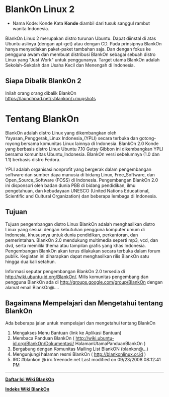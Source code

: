 # BlankOn Linux 2
* Nama Kode: Konde
  Kata **Konde** diambil dari tusuk sanggul rambut wanita Indonesia.

BlankOn Linux 2 merupakan distro turunan Ubuntu. Dapat diinstal di atas Ubuntu
aslinya (dengan apt-get) atau dengan CD. Pada prinsipnya BlankOn hanya
menyediakan paket-paket tambahan saja. Dan dengan fokus ke pengguna awam dan
membuat distribusi BlankOn sebagai sebuah distro Linux yang "Just Work" untuk
penggunanya. Target utama BlankOn adalah Sekolah-Sekolah dan Usaha Kecil dan
Menengah di Indonesia.

## Siapa Dibalik BlankOn 2
Inilah orang orang dibalik BlankOn ​https://launchpad.net/~blankon/+mugshots

# Tentang BlankOn
BlankOn adalah ​distro ​Linux yang dikembangkan oleh ​Yayasan_Penggerak_Linux
Indonesia_(YPLI) secara terbuka dan gotong-royong bersama komunitas Linux
lainnya di Indonesia. BlankOn 2.0 Konde yang berbasis distro Linux ​Ubuntu 7.10
Gutsy Gibbon ini dikembangkan YPLI bersama komunitas ​Ubuntu_Indonesia. BlankOn
versi sebelumnya (1.0 dan 1.1) berbasis distro ​Fedora.

YPLI adalah organisasi nonprofit yang bergerak dalam pengembangan software dan
sumber daya manusia di bidang Linux, ​Free_Software, dan ​Open_Source_Software
(FOSS) di Indonesia. Pengembangan BlankOn 2.0 ini disponsori oleh badan dunia
PBB di bidang pendidikan, ilmu pengetahuan, dan kebudayaan ​UNESCO (United
Nations Educational, Scientific and Cultural Organization) dan beberapa lembaga
di Indonesia.

## Tujuan
Tujuan pengembangan distro Linux BlankOn adalah menghasilkan distro Linux yang
sesuai dengan kebutuhan pengguna komputer umum di Indonesia, khususnya untuk
dunia pendidikan, perkantoran, dan pemerintahan. BlankOn 2.0 mendukung
multimedia seperti mp3, vcd, dan dvd, serta memiliki thema atau tampilan grafis
yang khas Indonesia. Pengembangan BlankOn akan terus dilakukan secara terbuka
dalam forum publik. Kegiatan ini diharapkan dapat menghasilkan rilis BlankOn
satu hingga dua kali setahun.

Informasi seputar pengembangan BlankOn 2.0 tersedia di ​http://wiki.ubuntu-id.org/BlankOn/.
Milis komunitas pengembang dan pengguna BlankOn ada di ​http://groups.google.com/group/BlankOn dengan alamat email BlankOn@….

## Bagaimana Mempelajari dan Mengetahui tentang BlankOn
Ada beberapa jalan untuk mempelajari dan mengetahui tentang BlankOn
   1. Mengakses Menu Bantuan (link ke Aplikasi Bantuan)
   2. Membaca Panduan BlankOn ( ​http://wiki.ubuntu-id.org/BlankOn/Dokumentasi/
      HalamanUtamaPanduanBlankOn )
   3. Bergabung dengan Komunitas Mailing List BlankON (blankon@…)
   4. Mengunjungi halaman resmi BlankOn ( ​http://blankonlinux.or.id )
   5. IRC #blankon @ irc.freenode.net
Last modified on 09/23/2008 08:12:41 PM

---
[**Daftar Isi Wiki BlankOn**](/wiki/DaftarIsi/index.html)
 
[**Indeks Wiki BlankOn**](/wiki/Indeks.html)


